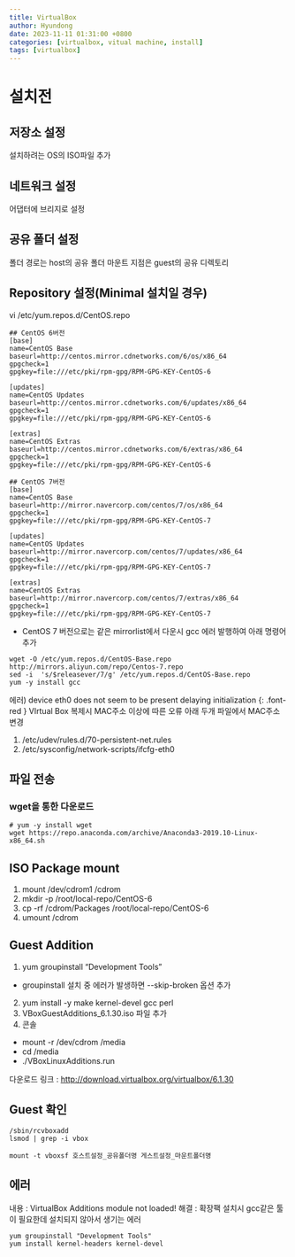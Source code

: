```yaml
---
title: VirtualBox
author: Hyundong
date: 2023-11-11 01:31:00 +0800
categories: [virtualbox, vitual machine, install]
tags: [virtualbox]
---
```


# 설치전
## 저장소 설정
설치하려는 OS의 ISO파일 추가

## 네트워크 설정
어댑터에 브리지로 설정

## 공유 폴더 설정
폴더 경로는 host의 공유 폴더
마운트 지점은 guest의 공유 디렉토리

## Repository 설정(Minimal 설치일 경우)
vi /etc/yum.repos.d/CentOS.repo
```
## CentOS 6버전
[base]
name=CentOS Base
baseurl=http://centos.mirror.cdnetworks.com/6/os/x86_64
gpgcheck=1
gpgkey=file:///etc/pki/rpm-gpg/RPM-GPG-KEY-CentOS-6

[updates]
name=CentOS Updates
baseurl=http://centos.mirror.cdnetworks.com/6/updates/x86_64
gpgcheck=1
gpgkey=file:///etc/pki/rpm-gpg/RPM-GPG-KEY-CentOS-6

[extras]
name=CentOS Extras
baseurl=http://centos.mirror.cdnetworks.com/6/extras/x86_64
gpgcheck=1
gpgkey=file:///etc/pki/rpm-gpg/RPM-GPG-KEY-CentOS-6
```

```
## CentOS 7버전
[base]
name=CentOS Base
baseurl=http://mirror.navercorp.com/centos/7/os/x86_64
gpgcheck=1
gpgkey=file:///etc/pki/rpm-gpg/RPM-GPG-KEY-CentOS-7

[updates]
name=CentOS Updates
baseurl=http://mirror.navercorp.com/centos/7/updates/x86_64
gpgcheck=1
gpgkey=file:///etc/pki/rpm-gpg/RPM-GPG-KEY-CentOS-7

[extras]
name=CentOS Extras
baseurl=http://mirror.navercorp.com/centos/7/extras/x86_64
gpgcheck=1
gpgkey=file:///etc/pki/rpm-gpg/RPM-GPG-KEY-CentOS-7
```

- CentOS 7 버전으로는 같은 mirrorlist에서 다운시 gcc 에러 발행하여 아래 명령어 추가

```
wget -O /etc/yum.repos.d/CentOS-Base.repo http://mirrors.aliyun.com/repo/Centos-7.repo
sed -i  's/$releasever/7/g' /etc/yum.repos.d/CentOS-Base.repo
yum -y install gcc
```

에러) device eth0 does not seem to be present delaying initialization
{: .font-red }
VIrtual Box 복제시 MAC주소 이상에 따른 오류
아래 두개 파일에서 MAC주소 변경
1. /etc/udev/rules.d/70-persistent-net.rules
2. /etc/sysconfig/network-scripts/ifcfg-eth0

## 파일 전송
### wget을 통한 다운로드
```
# yum -y install wget
wget https://repo.anaconda.com/archive/Anaconda3-2019.10-Linux-x86_64.sh
```

## ISO Package mount
1. mount /dev/cdrom1 /cdrom
2. mkdir -p /root/local-repo/CentOS-6
3. cp -rf /cdrom/Packages /root/local-repo/CentOS-6
4. umount /cdrom

## Guest Addition
1. yum groupinstall “Development Tools”
- groupinstall 설치 중 에러가 발생하면 --skip-broken 옵션 추가
2. yum install -y make kernel-devel gcc perl
3. VBoxGuestAdditions_6.1.30.iso 파일 추가
4. 콘솔
- mount -r /dev/cdrom /media
- cd /media
- ./VBoxLinuxAdditions.run

다운로드 링크 : http://download.virtualbox.org/virtualbox/6.1.30

## Guest 확인
```
/sbin/rcvboxadd
lsmod | grep -i vbox

mount -t vboxsf 호스트설정_공유폴더명 게스트설정_마운트폴더명
```

## 에러
내용 : VirtualBox Additions module not loaded!
해결 : 확장팩 설치시 gcc같은 툴이 필요한데 설치되지 않아서 생기는 에러

```
yum groupinstall "Development Tools"
yum install kernel-headers kernel-devel
```